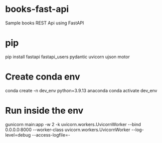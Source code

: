 # books-fast-api
Sample books REST Api using FastAPI

# pip
pip install fastapi fastapi_users pydantic uvicorn ujson motor

# Create conda env
conda create -n dev_env python=3.9.13 anaconda
conda activate dev_env

# Run inside the env
gunicorn main:app -w 2 -k uvicorn.workers.UvicornWorker --bind 0.0.0.0:8000 --worker-class uvicorn.workers.UvicornWorker --log-level=debug --access-logfile=-